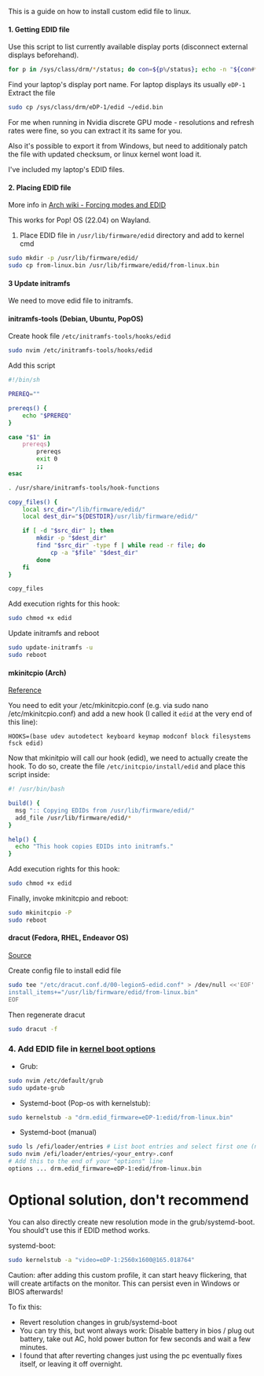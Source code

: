 This is a guide on how to install custom edid file to linux.

#### 1. Getting EDID file


Use this script to list currently available display ports (disconnect external displays beforehand).
```sh
for p in /sys/class/drm/*/status; do con=${p%/status}; echo -n "${con#*/card?-}: "; cat $p; done
```
Find your laptop's display port name. For laptop displays its usually `eDP-1`
Extract the file
```sh
sudo cp /sys/class/drm/eDP-1/edid ~/edid.bin
```

For me when running in Nvidia discrete GPU mode - resolutions and refresh rates were fine, so you can extract it its same for you. 

Also it's possible to export it from Windows, but need to additionaly patch the file with updated checksum, or linux kernel wont load it. 

I've included my laptop's EDID files.

#### 2. Placing EDID file
More info in [Arch wiki - Forcing modes and EDID](https://wiki.archlinux.org/title/kernel_mode_setting#Forcing_modes_and_EDID)

This works for Pop! OS (22.04) on Wayland.

1. Place EDID file in `/usr/lib/firmware/edid` directory and add to kernel cmd
```sh
sudo mkdir -p /usr/lib/firmware/edid/
sudo cp from-linux.bin /usr/lib/firmware/edid/from-linux.bin
```

#### 3 Update initramfs
We need to move edid file to initramfs.
#### initramfs-tools (Debian, Ubuntu, PopOS)
Create hook file `/etc/initramfs-tools/hooks/edid`
```sh
sudo nvim /etc/initramfs-tools/hooks/edid
```
Add this script
```bash
#!/bin/sh

PREREQ=""

prereqs() {
    echo "$PREREQ"
}

case "$1" in
    prereqs)
        prereqs
        exit 0
        ;;
esac

. /usr/share/initramfs-tools/hook-functions

copy_files() {
    local src_dir="/lib/firmware/edid/"
    local dest_dir="${DESTDIR}/usr/lib/firmware/edid/"

    if [ -d "$src_dir" ]; then
        mkdir -p "$dest_dir"
        find "$src_dir" -type f | while read -r file; do
            cp -a "$file" "$dest_dir"
        done
    fi
}

copy_files
```

Add execution rights for this hook:
```sh
sudo chmod +x edid
```

Update initramfs and reboot
```sh
sudo update-initramfs -u
sudo reboot
```

#### mkinitcpio (Arch)
[Reference](https://www.reddit.com/r/pop_os/comments/soo7eh/comment/j40hyfa/)

You need to edit your /etc/mkinitcpio.conf (e.g. via sudo nano /etc/mkinitcpio.conf) and add a new hook (I called it `edid` at the very end of this line):
```
HOOKS=(base udev autodetect keyboard keymap modconf block filesystems fsck edid)
```
Now that mkinitpio will call our hook (edid), we need to actually create the hook. To do so, create the file `/etc/initcpio/install/edid` and place this script inside:
```bash
#! /usr/bin/bash

build() {
  msg ":: Copying EDIDs from /usr/lib/firmware/edid/"
  add_file /usr/lib/firmware/edid/*
}

help() {
  echo "This hook copies EDIDs into initramfs."
}
```
Add execution rights for this hook:
```sh
sudo chmod +x edid
```

Finally, invoke mkinitcpio and reboot:
```sh
sudo mkinitcpio -P
sudo reboot
```

#### dracut (Fedora, RHEL, Endeavor OS)
[Source](https://ryan.lovelett.me/posts/install-patched-edid-on-fedora/)

Create config file to install edid file
```sh
sudo tee "/etc/dracut.conf.d/00-legion5-edid.conf" > /dev/null <<'EOF'
install_items+="/usr/lib/firmware/edid/from-linux.bin"
EOF
```
Then regenerate dracut
```sh
sudo dracut -f
```

### 4. Add EDID file in [kernel boot options](https://wiki.archlinux.org/title/Kernel_parameters)
- Grub:
```sh
sudo nvim /etc/default/grub
sudo update-grub
```
- Systemd-boot (Pop-os with kernelstub):
```sh
sudo kernelstub -a "drm.edid_firmware=eDP-1:edid/from-linux.bin"
```

- Systemd-boot (manual)
```sh
sudo ls /efi/loader/entries # List boot entries and select first one (not fallback)
sudo nvim /efi/loader/entries/<your_entry>.conf
# Add this to the end of your "options" line
options ... drm.edid_firmware=eDP-1:edid/from-linux.bin
```



# Optional solution, don't recommend
 You can also directly create new resolution mode in the grub/systemd-boot. You should't use this if EDID method works.


systemd-boot:
```sh
sudo kernelstub -a "video=eDP-1:2560x1600@165.018764"
```

Caution: after adding this custom profile, it can start heavy flickering, that will create artifacts on the monitor. This can persist even in Windows or BIOS afterwards!

To fix this:
- Revert resolution changes in grub/systemd-boot
- You can try this, but wont always work: Disable battery in bios / plug out battery, take out AC, hold power button for few seconds and wait a few minutes.
- I found that after reverting changes just using the pc eventually fixes itself, or leaving it off overnight.
